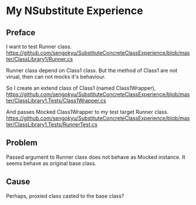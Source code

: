 # My NSubstitute Experience

## Preface

I want to test Runner class.
https://github.com/sengokyu/SubstituteConcreteClassExperience/blob/master/ClassLibrary1/Runner.cs

Runner class depend on Class1 class.
But the method of Class1 are not virual, then can not mocks it's behaviour.

So I create an extend class of Class1 (named Class1Wrapper),
https://github.com/sengokyu/SubstituteConcreteClassExperience/blob/master/ClassLibrary1.Tests/Class1Wrapper.cs

And passes Mocked Class1Wrapper to my test target Runner class.
https://github.com/sengokyu/SubstituteConcreteClassExperience/blob/master/ClassLibrary1.Tests/RunnerTest.cs

## Problem

Passed argument to Runner class does not behave as Mocked instance.
It seems behave as original base class.


## Cause

Perhaps, proxied class casted to the base class?

